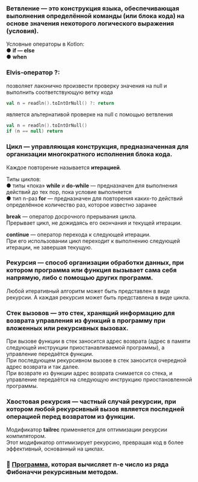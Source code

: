 ### Ветвление — это конструкция языка, обеспечивающая выполнения определённой команды (или блока кода) на основе значения некоторого логического выражения (условия).  
Условные операторы в Kotlon:  
● **if — else**  
● **when**  

### Elvis-оператор ?: 
позволяет лаконично произвести проверку значения на null и выполнить
соответствующую ветку кода

```kt
val n = readln().toIntOrNull() ?: return
```

является альтернативой проверке на null с помощью ветвления

```kt
val n = readln().toIntOrNull()
if (n == null) return
```

### Цикл — управляющая конструкция, предназначенная для организации многократного исполнения блока кода. 
Каждое повторение называется **итерацией**.  

Типы циклов:  
● типы «пока» **while** и **do-while** — предназначен для выполнения действий до тех пор, пока условие
выполняется  
● тип n-раз **for** — предназначен для повторения каких-то действий определённое количество раз,
которое известно заранее  

**break** — оператор досрочного
прерывания цикла.  
Прерывает цикл,
не дожидаясь его окончания
и текущей итерации.

**continue** — оператор перехода к следующей
итерации.  
При его использовании цикл
переходит к выполнению следующей
итерации, не завершая текущую.

### Рекурсия — способ организации обработки данных, при котором программа или функция вызывает сама себя напрямую, либо с помощью других программ.  
Любой итеративный алгоритм может
быть представлен в виде рекурсии.
А каждая рекурсия может быть представлена
в виде цикла.

### Стек вызовов — это стек, хранящий информацию для возврата управления из функций в программу при вложенных или рекурсивных вызовах.
При вызове функции в стек заносится адрес возврата (адрес в памяти следующей инструкции
приостанавливаемой программы), а управление передаётся функции.  
При последующем
рекурсивном вызове в стек заносится очередной адрес возврата и так далее.  
При возврате из функции адрес возврата снимается со стека, и управление передаётся
на следующую инструкцию приостановленной программы.

### Хвостовая рекурсия — частный случай рекурсии, при котором любой рекурсивный вызов является последней операцией перед возвратом из функции.
Модификатор **tailrec** применяется для оптимизации рекурсии компилятором.  
Этот модификатор
оптимизирует рекурсию, превращая код в более эффективный, основанный на циклах.

### :paperclip: [Программа](https://github.com/ILYA-NASA/Android-basic/blob/master/06_Conditional_Expressions_Loops/practice/src/main/kotlin/Main.kt), которая вычисляет n-е число из ряда Фибоначчи рекурсивным методом. 
